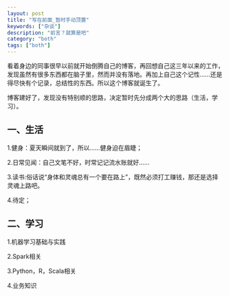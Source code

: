 ```yaml
---
layout: post
title: "写在前面_暂时手动顶置"
keywords: ["杂谈"]
description: "前言？就算是吧"
category: "both"
tags: ["both"]
---
```

看着身边的同事很早以前就开始倒腾自己的博客，再回想自己这三年以来的工作，发现虽然有很多东西都在脑子里，然而并没有落地。再加上自己这个记性……还是得尽快有个记录，总结性的东西。所以这个博客就诞生了。

博客建好了，发现没有特别顺的思路，决定暂时先分成两个大的思路（生活，学习）。

## 一、生活

1.健身：夏天瞬间就到了，所以……健身迫在眉睫；

2.日常见闻：自己文笔不好，时常记记流水账就好……

3.读书:俗话说“身体和灵魂总有一个要在路上”，既然必须打工赚钱，那还是选择灵魂上路吧。

4.待定；

## 二、学习

1.机器学习基础与实践

2.Spark相关

3.Python，R，Scala相关

4.业务知识